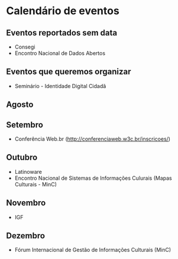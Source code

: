 # Calendário de eventos

## Eventos reportados sem data

* Consegi
* Encontro  Nacional de Dados Abertos

## Eventos que queremos organizar

* Seminário - Identidade Digital Cidadã

## Agosto

## Setembro

* Conferência Web.br (http://conferenciaweb.w3c.br/inscricoes/)

## Outubro

* Latinoware
* Encontro Nacional de Sistemas de Informações Culurais (Mapas Culturais - MinC)

## Novembro

* IGF

## Dezembro

* Fórum Internacional de Gestão de Informações Culturais (MinC)
